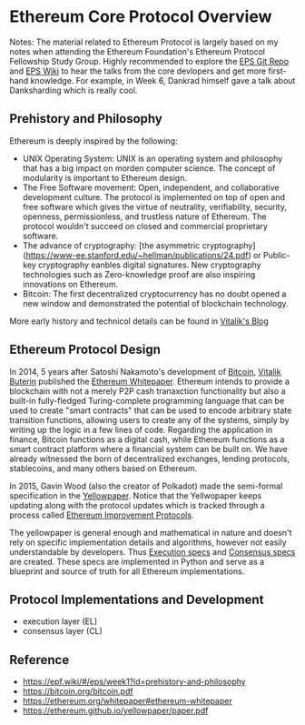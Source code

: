 # Ethereum Core Protocol Overview

Notes: The material related to Ethereum Protocol is largely based on my notes when attending the Ethereum Foundation's Ethereum Protocol Fellowship Study Group. 
Highly recommended to explore the [EPS Git Repo](https://github.com/eth-protocol-fellows/protocol-studies) and [EPS Wiki](https://epf.wiki/#/) to hear the talks from the core devlopers and get more first-hand knowledge. For example, in Week 6, Dankrad himself gave a talk about Danksharding which is really cool.

## Prehistory and Philosophy

Ethereum is deeply inspired by the following:
* UNIX Operating System: UNIX is an operating system and philosophy that has a big impact on morden computer science. The concept of modularity is important to Ethereum design.
* The Free Software movement: Open, independent, and collaborative development culture. The protocol is implemented on top of open and free software which gives the virtue of neutrality, verifiability, security, openness, permissionless, and trustless nature of Ethereum. The protocol wouldn't succeed on closed and commercial proprietary software.
* The advance of cryptography: [the asymmetric cryptography] (https://www-ee.stanford.edu/~hellman/publications/24.pdf) or Public-key cryptography eanbles digital signatures. New cryptography technologies such as Zero-knowledge proof are also inspiring innovations on Ethereum.
* Bitcoin: The first decentralized cryptocurrency has no doubt opened a new window and demonstrated the potential of blockchain technology. 

More early history and technicol details can be found in [Vitalik's Blog](https://vitalik.eth.limo/general/2017/09/14/prehistory.html)

## Ethereum Protocol Design
In 2014, 5 years after Satoshi Nakamoto's development of [Bitcoin](https://bitcoin.org/bitcoin.pdf), [Vitalik Buterin](https://en.wikipedia.org/wiki/Vitalik_Buterin) published the [Ethereum Whitepaper](https://ethereum.org/en/whitepaper/#ethereum-whitepaper). Ethereum intends to provide a blockchain with not a merely P2P cash tranaxction functionality but also a built-in fully-fledged Turing-complete programming language that can be used to create "smart contracts" that can be used to encode arbitrary state transition functions, allowing users to create any of the systems, simply by writing up the logic in a few lines of code. Regarding the application in finance, Bitcoin functions as a digital cash, while Ethereum functions as a smart contract platform where a financial system can be built on. We have already witnessed the born of decentralized exchanges, lending protocols, stablecoins, and many others based on Ethereum. 

In 2015, Gavin Wood (also the creator of Polkadot) made the semi-formal specification in the [Yellowpaper](https://ethereum.github.io/yellowpaper/paper.pdf). Notice that the Yellwopaper keeps updating along with the protocol updates which is tracked through a process called [Ethereum Improvement Protocols](https://eips.ethereum.org/). 

The yellowpaper is general enough and mathematical in nature and doesn't rely on specific implementation details and algorithms, however not easily understandable by developers. Thus [Execution specs](https://github.com/ethereum/execution-specs) and [Consensus specs](https://github.com/ethereum/consensus-specs) are created. These specs are implemented in Python and serve as a blueprint and source of truth for all Ethereum implementations.


## Protocol Implementations and Development
* execution layer (EL)
* consensus layer (CL) 


## Reference
* https://epf.wiki/#/eps/week1?id=prehistory-and-philosophy
* https://bitcoin.org/bitcoin.pdf
* https://ethereum.org/whitepaper#ethereum-whitepaper
* https://ethereum.github.io/yellowpaper/paper.pdf
